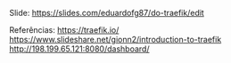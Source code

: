 Slide: https://slides.com/eduardofg87/do-traefik/edit

Referências:
https://traefik.io/
https://www.slideshare.net/gionn2/introduction-to-traefik
http://198.199.65.121:8080/dashboard/